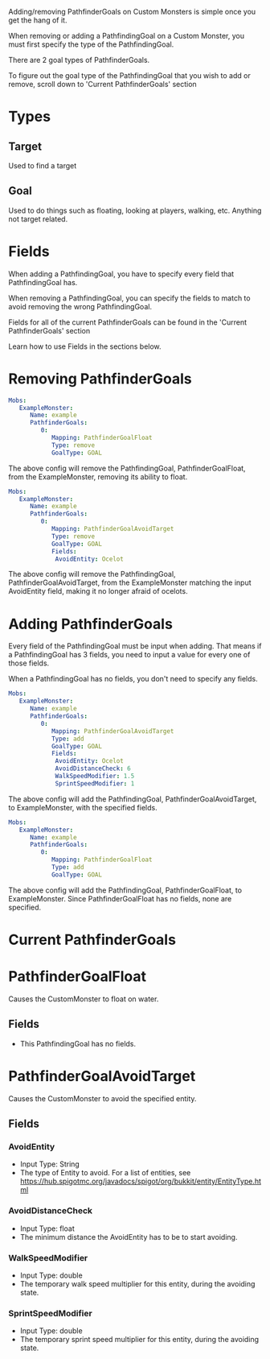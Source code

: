 Adding/removing PathfinderGoals on Custom Monsters is simple once you get the hang of it.

When removing or adding a PathfindingGoal on a Custom Monster, you must first specify the type of the PathfindingGoal.

There are 2 goal types of PathfinderGoals.

To figure out the goal type of the PathfindingGoal that you wish to add or remove, scroll down to 'Current PathfinderGoals' section

# Types

## Target

Used to find a target

## Goal

Used to do things such as floating, looking at players, walking, etc. Anything not target related.

# Fields

When adding a PathfindingGoal, you have to specify every field that PathfindingGoal has.

When removing a PathfindingGoal, you can specify the fields to match to avoid removing the wrong PathfindingGoal.

Fields for all of the current PathfinderGoals can be found in the 'Current PathfinderGoals' section

Learn how to use Fields in the sections below.

# Removing PathfinderGoals

```yaml
Mobs:
   ExampleMonster:
      Name: example
      PathfinderGoals:
         0:
            Mapping: PathfinderGoalFloat
            Type: remove
            GoalType: GOAL
```


The above config will remove the PathfindingGoal, PathfinderGoalFloat, from the ExampleMonster, removing its ability to float.

```yaml
Mobs:
   ExampleMonster:
      Name: example
      PathfinderGoals:
         0:
            Mapping: PathfinderGoalAvoidTarget
            Type: remove
            GoalType: GOAL
            Fields:
             AvoidEntity: Ocelot
```

The above config will remove the PathfindingGoal, PathfinderGoalAvoidTarget, from the ExampleMonster matching the input AvoidEntity field, making it no longer afraid of ocelots.

# Adding PathfinderGoals

Every field of the PathfindingGoal must be input when adding. That means if a PathfindingGoal has 3 fields, you need to input a value for every one of those fields.

When a PathfindingGoal has no fields, you don't need to specify any fields.

```yaml
Mobs:
   ExampleMonster:
      Name: example
      PathfinderGoals:
         0:
            Mapping: PathfinderGoalAvoidTarget
            Type: add
            GoalType: GOAL
            Fields:
             AvoidEntity: Ocelot
             AvoidDistanceCheck: 6
             WalkSpeedModifier: 1.5
             SprintSpeedModifier: 1
```

The above config will add the PathfindingGoal, PathfinderGoalAvoidTarget, to ExampleMonster, with the specified fields.

```yaml
Mobs:
   ExampleMonster:
      Name: example
      PathfinderGoals:
         0:
            Mapping: PathfinderGoalFloat
            Type: add
            GoalType: GOAL
```

The above config will add the PathfindingGoal, PathfinderGoalFloat, to ExampleMonster. Since PathfinderGoalFloat has no fields, none are specified.

# Current PathfinderGoals

# PathfinderGoalFloat

Causes the CustomMonster to float on water.

## Fields
* This PathfindingGoal has no fields.

# PathfinderGoalAvoidTarget

Causes the CustomMonster to avoid the specified entity.

## Fields

### AvoidEntity
* Input Type: String
* The type of Entity to avoid. For a list of entities, see https://hub.spigotmc.org/javadocs/spigot/org/bukkit/entity/EntityType.html
### AvoidDistanceCheck
* Input Type: float
* The minimum distance the AvoidEntity has to be to start avoiding.
### WalkSpeedModifier
* Input Type: double
* The temporary walk speed multiplier for this entity, during the avoiding state.
### SprintSpeedModifier
* Input Type: double
* The temporary sprint speed multiplier for this entity, during the avoiding state.
